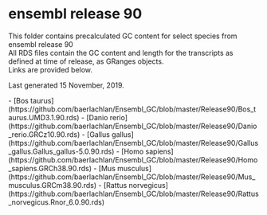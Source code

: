 # ensembl release 90

<p>This folder contains precalculated GC content for select species from ensembl release 90<br>
All RDS files contain the GC content and length for the transcripts as defined at time of release, as GRanges objects.<br>
Links are provided below.</p>

<p>Last generated 15 November, 2019.</p>
- [Bos taurus](https://github.com/baerlachlan/Ensembl_GC/blob/master/Release90/Bos_taurus.UMD3.1.90.rds)
- [Danio rerio](https://github.com/baerlachlan/Ensembl_GC/blob/master/Release90/Danio_rerio.GRCz10.90.rds)
- [Gallus gallus](https://github.com/baerlachlan/Ensembl_GC/blob/master/Release90/Gallus_gallus.Gallus_gallus-5.0.90.rds)
- [Homo sapiens](https://github.com/baerlachlan/Ensembl_GC/blob/master/Release90/Homo_sapiens.GRCh38.90.rds)
- [Mus musculus](https://github.com/baerlachlan/Ensembl_GC/blob/master/Release90/Mus_musculus.GRCm38.90.rds)
- [Rattus norvegicus](https://github.com/baerlachlan/Ensembl_GC/blob/master/Release90/Rattus_norvegicus.Rnor_6.0.90.rds)